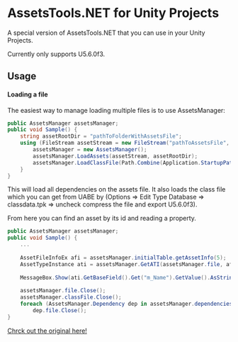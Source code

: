 # AssetsTools.NET for Unity Projects
A special version of AssetsTools.NET that you can use in your Unity Projects.

Currently only supports U5.6.0f3.

## Usage
#### Loading a file
The easiest way to manage loading multiple files is to use AssetsManager:
```cs
public AssetsManager assetsManager;
public void Sample() {
	string assetRootDir = "pathToFolderWithAssetsFile";
	using (FileStream assetStream = new FileStream("pathToAssetsFile", FileMode.Open)) {
		assetsManager = new AssetsManager();
		assetsManager.LoadAssets(assetStream, assetRootDir);
		assetsManager.LoadClassFile(Path.Combine(Application.StartupPath, "cldb.dat"));
	}
}
```

This will load all dependencies on the assets file. It also loads the class file which you can get from UABE by (Options => Edit Type Database => classdata.tpk => uncheck compress the file and export U5.6.0f3).

From here you can find an asset by its id and reading a property.

```cs
public AssetsManager assetsManager;
public void Sample() {
	...
	
    AssetFileInfoEx afi = assetsManager.initialTable.getAssetInfo(5);
    AssetTypeInstance ati = assetsManager.GetATI(assetsManager.file, afi);
    
    MessageBox.Show(ati.GetBaseField().Get("m_Name").GetValue().AsString());
    
	assetsManager.file.Close();
	assetsManager.classFile.Close();
	foreach (AssetsManager.Dependency dep in assetsManager.dependencies)
		dep.file.Close();
}
```
[Chrck out the original here!](https://github.com/DerPopo/UABE)
